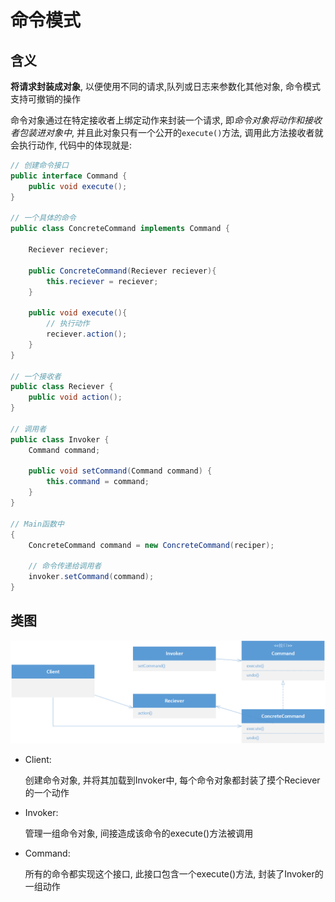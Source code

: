 # 命令模式

## 含义

**将请求封装成对象**, 以便使用不同的请求,队列或日志来参数化其他对象, 命令模式支持可撤销的操作

命令对象通过在特定接收者上绑定动作来封装一个请求, 即*命令对象将动作和接收者包装进对象中*, 并且此对象只有一个公开的`execute()`方法, 调用此方法接收者就会执行动作, 代码中的体现就是:

```java
// 创建命令接口
public interface Command {
    public void execute();
}

// 一个具体的命令
public class ConcreteCommand implements Command {
	
    Reciever reciever;
    
    public ConcreteCommand(Reciever reciever){
        this.reciever = reciever;
    }
    
    public void execute(){
        // 执行动作
        reciever.action();
    }
}

// 一个接收者
public class Reciever {
    public void action();
}

// 调用者
public class Invoker {
    Command command;
    
    public void setCommand(Command command) {
        this.command = command;
    }
}

// Main函数中
{
    ConcreteCommand command = new ConcreteCommand(reciper);
    
    // 命令传递给调用者
    invoker.setCommand(command);
}
```

## 类图

<img src="assets/image-20250213191931487.png" alt="image-20250213191931487" style="zoom:67%;" />

- Client: 

  创建命令对象, 并将其加载到Invoker中, 每个命令对象都封装了摸个Reciever的一个动作

- Invoker:

  管理一组命令对象, 间接造成该命令的execute()方法被调用

- Command:

  所有的命令都实现这个接口, 此接口包含一个execute()方法, 封装了Invoker的一组动作
